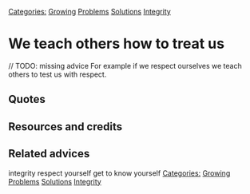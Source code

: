 [Categories:](../Categories/index.md) [Growing](../Categories/Growing.md) [Problems](../Categories/Problems.md) [Solutions](../Categories/Solutions.md) [Integrity](../Categories/Integrity.md)
# We teach others how to treat us

// TODO: missing advice
For example if we respect ourselves we teach others to test us with respect.
## Quotes

## Resources and credits


## Related advices

 integrity
 respect yourself
 get to know yourself
[Categories:](../Categories/index.md) [Growing](../Categories/Growing.md) [Problems](../Categories/Problems.md) [Solutions](../Categories/Solutions.md) [Integrity](../Categories/Integrity.md)